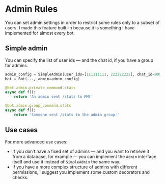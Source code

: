 # Admin Rules

You can set admin settings in order to restrict some rules only to a subset of users.
I made this feature built-in because it is something I have implemented for almost every bot.

## Simple admin

You can specify the list of user ids — and the chat id, if you have a group for admins.

```python
admin_config = SimpleAdmin(user_ids=[111111111, 222222222], chat_id=999999999)
bot = Bot(..., admin=admin_config)

@bot.admin.private_command.stats
async def f():
    return 'An admin sent /stats to PM!'

@bot.admin.group_command.stats
async def f():
    return 'Someone sent /stats to the admin group!'
```


## Use cases

For more advanced use cases:
- If you don’t have a fixed set of admins — and you want to retrieve it from a database, for example — 
  you can implement the `Admin` interface itself and use it instead of `SimpleAdmin` the same way.
- If you have a more complex structure of admins with different permissions, 
  I suggest you implement some custom decorators and checks.
